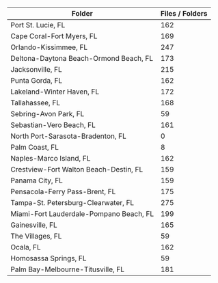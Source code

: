 | Folder                                  |   Files / Folders |
|-----------------------------------------|-------------------|
| Port St. Lucie, FL                      |               162 |
| Cape Coral-Fort Myers, FL               |               169 |
| Orlando-Kissimmee, FL                   |               247 |
| Deltona-Daytona Beach-Ormond Beach, FL  |               173 |
| Jacksonville, FL                        |               215 |
| Punta Gorda, FL                         |               162 |
| Lakeland-Winter Haven, FL               |               172 |
| Tallahassee, FL                         |               168 |
| Sebring-Avon Park, FL                   |                59 |
| Sebastian-Vero Beach, FL                |               161 |
| North Port-Sarasota-Bradenton, FL       |                 0 |
| Palm Coast, FL                          |                 8 |
| Naples-Marco Island, FL                 |               162 |
| Crestview-Fort Walton Beach-Destin, FL  |               159 |
| Panama City, FL                         |               159 |
| Pensacola-Ferry Pass-Brent, FL          |               175 |
| Tampa-St. Petersburg-Clearwater, FL     |               275 |
| Miami-Fort Lauderdale-Pompano Beach, FL |               199 |
| Gainesville, FL                         |               165 |
| The Villages, FL                        |                59 |
| Ocala, FL                               |               162 |
| Homosassa Springs, FL                   |                59 |
| Palm Bay-Melbourne-Titusville, FL       |               181 |